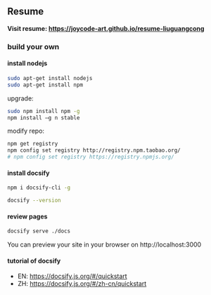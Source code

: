 ## Resume

**Visit resume: https://joycode-art.github.io/resume-liuguangcong**

### build your own

#### install nodejs

```sh
sudo apt-get install nodejs
sudo apt-get install npm
```

upgrade:

```sh
sudo npm install npm -g
npm install –g n stable
```

modify repo:

```sh
npm get registry 
npm config set registry http://registry.npm.taobao.org/
# npm config set registry https://registry.npmjs.org/
```

#### install docsify

```sh
npm i docsify-cli -g

docsify --version
```

#### review pages

```sh
docsify serve ./docs
```

You can preview your site in your browser on http://localhost:3000

#### tutorial of docsify

- EN: https://docsify.js.org/#/quickstart
- ZH: https://docsify.js.org/#/zh-cn/quickstart


